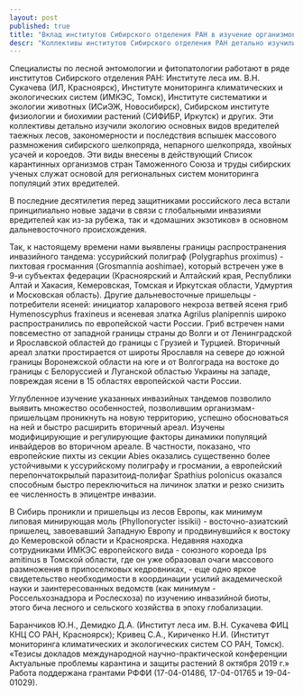 ```yaml
---
layout: post
published: true
title: "Вклад институтов Сибирского отделения РАН в изучение организмов-инвайдеров в лесах России"
descr: "Коллективы институтов Сибирского отделения РАН детально изучили экологию основных видов вредителей таежных лесов, закономерности и последствия вспышек массового размножения сибирского шелкопряда, непарного шелкопряда, хвойных усачей и короедов."
---
```


Специалисты по лесной энтомологии и фитопатологии работают в ряде институтов Сибирского отделения РАН: Институте леса им. В.Н. Сукачева (ИЛ, Красноярск), Институте мониторинга климатических и экологических систем (ИМКЭС, Томск), Институте систематики и экологии животных (ИСиЭЖ, Новосибирск), Сибирском институте физиологии и биохимии растений (СИФИБР, Иркутск) и других. Эти коллективы детально изучили экологию основных видов вредителей таежных лесов, закономерности и последствия вспышек массового размножения сибирского шелкопряда, непарного шелкопряда, хвойных усачей и короедов. Эти виды внесены в действующий Список карантинных организмов стран Таможенного Союза и труды сибирских ученых служат основой для региональных систем мониторинга популяций этих вредителей.

В последние десятилетия перед защитниками российского леса встали принципиально новые задачи в связи с глобальными инвазиями вредителей как из-за рубежа, так и «домашних экзотиков» в основном дальневосточного происхождения.

Так, к настоящему времени нами выявлены границы распространения инвазийного тандема: уссурийский полиграф (Polygraphus proximus) - пихтовая гросманния (Grosmannia aoshimae), который встречен уже в 9-и субъектах федерации (Красноярский и Алтайский края, Республики Алтай и Хакасия, Кемеровская, Томская и Иркутская области, Удмуртия и Московская область). Другие дальневосточные пришельцы - потребители ясеней: инициатор халарового некроза ветвей ясеня гриб Hymenoscyphus fraxineus и ясеневая златка Agrilus planipennis широко распространились по европейской части России. Гриб встречен нами повсеместно от западной границы страны до Волги и от Ленинградской и Ярославской областей до границы с Грузией и Турцией. Вторичный ареал златки простирается от широты Ярославля на севере до южной границы Воронежской области на юге и от Волгограда на востоке до границы с Белоруссией и Луганской областью Украины на западе, повреждая ясени в 15 областях европейской части России.

Углубленное изучение указанных инвазийных тандемов позволило выявить множество особенностей, позволившим организмам-пришельцам проникнуть на новую территорию, успешно обосноваться на ней и быстро расширить вторичный ареал. Изучены модифицирующие и регулирующие факторы динамики популяций инвайдеров во вторичном ареале. В частности, показано, что европейские пихты из секции Abies оказались существенно более устойчивыми к уссурийскому полиграфу и гросмании, а европейский перепончатокрылый паразитоид-полифаг Spathius polonicus оказался способным быстро переключиться на личинок златки и резко снизить ее численность в эпицентре инвазии.

В Сибирь проникли и пришельцы из лесов Европы, как минимум липовая минирующая моль (Phyllonorycter issikii) - восточно-азиатский пришелец, завоевавший Западную Европу и продвинувшийся к востоку до Кемеровской области и Красноярска. Недавняя находка сотрудниками ИМКЭС европейского вида - союзного короеда Ips amitinus в Томской области, где он уже образовал очаги массового размножения в припоселковых кедровниках, - еще одно яркое свидетельство необходимости в координации усилий академической науки и заинтересованных ведомств (как минимум - Россельхознадзора и Рослесхоза) по изучению инвазийной биоты, этого бича лесного и сельского хозяйства в эпоху глобализации.

Баранчиков Ю.Н., Демидко Д.А. (Институт леса им. В.Н. Сукачева ФИЦ КНЦ СО РАН, Красноярск); Кривец С.А., Кириченко Н.И. (Институт мониторинга климатических и экологических систем СО РАН, Томск).
«Тезисы докладов  международной научно-практической конференции  Актуальные проблемы  карантина и защиты растений 8 октября 2019 г.»
Работа поддержана грантами РФФИ (17-04-01486, 17-04-01765 и 19-04-01029).
